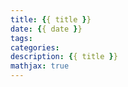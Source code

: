```yaml
---
title: {{ title }}
date: {{ date }}
tags:
categories:
description: {{ title }}
mathjax: true
---
```


